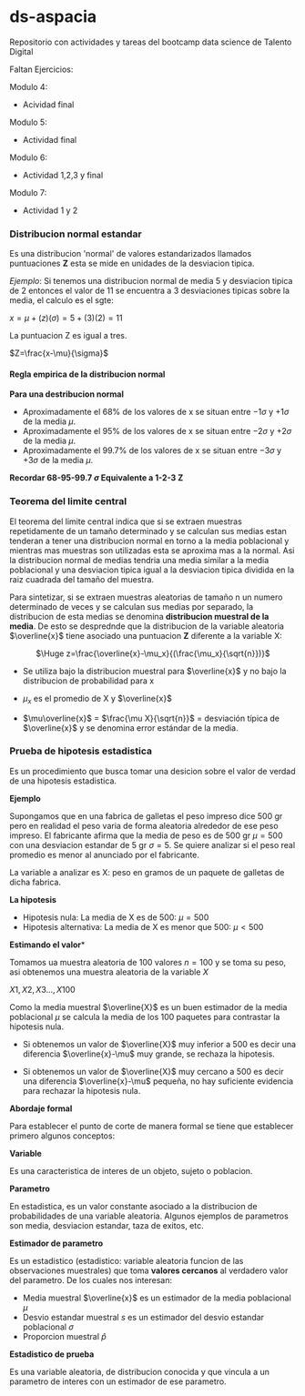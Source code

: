 # ds-aspacia
Repositorio con actividades y tareas del bootcamp data science de Talento Digital

Faltan Ejercicios:

Modulo 4:
- Acividad final

Modulo 5:
- Actividad final

Modulo 6:
- Actividad 1,2,3 y final

Modulo 7:
- Actividad 1 y 2

### Distribucion normal estandar

Es una distribucion 'normal' de valores estandarizados llamados puntuaciones **Z** esta se mide en unidades de la desviacion tipica.

*Ejemplo*: Si tenemos una distribucion normal de media 5 y desviacion tipica de 2 entonces el valor de 11 se encuentra a 3 desviaciones tipicas sobre la media, el calculo es el sgte:

$x=\mu + (z)(\sigma) = 5 +(3)(2) = 11$

La puntuacion Z es igual a tres.

$Z=\frac{x-\mu}{\sigma}$

#### Regla empirica de la distribucion normal
**Para una destribucion normal**

- Aproximadamente el 68% de los valores de x se situan entre $-1\sigma$ y $+1\sigma$ de la media $\mu$.
- Aproximadamente el 95% de los valores de x se situan entre $-2\sigma$ y $+2\sigma$ de la media $\mu$.
- Aproximadamente el 99.7% de los valores de x se situan entre $-3\sigma$ y $+3\sigma$ de la media $\mu$.

**Recordar 68-95-99.7 $\sigma$ Equivalente a 1-2-3 Z**

### Teorema del limite central

El teorema del limite central indica que si se extraen muestras repetidamente de un tamaño determinado y se calculan sus medias estan tenderan a tener una distribucion normal en torno a la media poblacional y mientras mas muestras son utilizadas esta se aproxima mas a la normal. Asi la distribucion normal de medias tendria una media similar a la media poblacional y una desviacion tipica igual a la desviacion tipica dividida en la raiz cuadrada del tamaño del muestra.

Para sintetizar, si se extraen muestras aleatorias de tamaño n un numero determinado de veces y se calculan sus medias por separado, la distribucion de esta medias se denomina **distribucion muestral de la media**. De esto se desprednde que la distribucion de la variable aleatoria $\overline{x}$ tiene asociado una puntuacion **Z** diferente a la variable X:

<p align="center">
    $\Huge z=\frac{\overline{x}-\mu_x}{(\frac{\mu_x}{\sqrt{n}})}$
</p>

- Se utiliza bajo la distribucion muestral para $\overline{x}$ y no bajo la distribucion de probabilidad para x

- $\mu_x$ es el promedio de X y $\overline{x}$

- $\mu\overline{x}$ = $\frac{\mu X}{\sqrt{n}}$ = desviación típica de $\overline{x}$ y se denomina error estándar de la media.



### Prueba de hipotesis estadistica 

Es un procedimiento que busca tomar una desicion sobre el valor de verdad de una hipotesis estadistica.

**Ejemplo**

Supongamos que en una fabrica de galletas el peso impreso dice 500 gr pero en realidad el peso varia de forma aleatoria alrededor de ese peso impreso.
El fabricante afirma que la media de peso es de 500 gr $\mu=500$ con una desviacion estandar de 5 gr $\sigma=5$. Se quiere analizar si el peso real promedio es menor al anunciado por el fabricante.

La variable a analizar es X: peso en gramos de un paquete de galletas de dicha fabrica.

**La hipotesis**

- Hipotesis nula: La media de X es de 500: $\mu=500$
- Hipotesis alternativa: La media de X es menor que 500: $\mu<500$

**Estimando el valor***

Tomamos ua muestra aleatoria de 100 valores $n=100$ y se toma su peso, asi obtenemos una muestra aleatoria de la variable $X$

$X1, X2, X3..., X100$

Como la media muestral $\overline{X}$ es un buen estimador de la media poblacional $\mu$ se calcula la media de los 100 paquetes para contrastar la hipotesis nula.

- Si obtenemos un valor de $\overline{X}$ muy inferior a 500 es decir una diferencia $\overline{x}-\mu$ muy grande, se rechaza la hipotesis.

- Si obtenemos un valor de $\overline{X}$ muy cercano a 500 es decir una diferencia $\overline{x}-\mu$ pequeña, no hay suficiente evidencia para rechazar la hipotesis nula.

**Abordaje formal**

Para establecer el punto de corte de manera formal se tiene que establecer primero algunos conceptos:

**Variable**

Es una caracteristica de interes de un objeto, sujeto o poblacion.

**Parametro**

En estadistica, es un valor constante asociado a la distribucion de probabilidades de una variable aleatoria. Algunos ejemplos de parametros son media, desviacion estandar, taza de exitos, etc.

**Estimador de parametro**

Es un estadistico (estadistico: variable aleatoria funcion de las observaciones muestrales) que toma **valores cercanos** al verdadero valor del parametro. De los cuales nos interesan:

- Media muestral $\overline{x}$ es un estimador de la media poblacional $\mu$
- Desvio estandar muestral $s$ es un estimador del desvio estandar poblacional $\sigma$
- Proporcion muestral $\hat{p}$

**Estadistico de prueba**

Es una variable aleatoria, de distribucion conocida y que vincula a un parametro de interes con un estimador de ese parametro.

